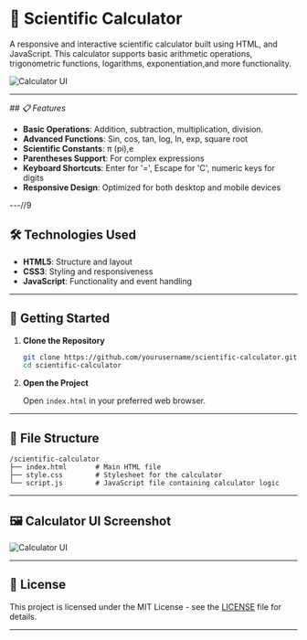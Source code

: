 # 🧮 Scientific Calculator

A responsive and interactive scientific calculator built using HTML, and JavaScript. This calculator supports basic arithmetic operations, trigonometric functions, logarithms, exponentiation,and more functionality.

![Calculator UI](https://via.placeholder.com/600x400.png?text=Calculator+UI+Screenshot)

---

_## 📋 Features_

* **Basic Operations**: Addition, subtraction, multiplication, division.
* **Advanced Functions**: Sin, cos, tan, log, ln, exp, square root
* **Scientific Constants**: π (pi),e
* **Parentheses Support**: For complex expressions
* **Keyboard Shortcuts**: Enter for '=', Escape for 'C', numeric keys for digits
* **Responsive Design**: Optimized for both desktop and mobile devices
  
---//9

## 🛠️ Technologies Used

* **HTML5**: Structure and layout
* **CSS3**: Styling and responsiveness
* **JavaScript**: Functionality and event handling

---

## 🚀 Getting Started

1. **Clone the Repository**

   ```bash
   git clone https://github.com/yourusername/scientific-calculator.git
   cd scientific-calculator
   ```

2. **Open the Project**

   Open `index.html` in your preferred web browser.
---

## 📂 File Structure

```
/scientific-calculator
├── index.html       # Main HTML file
├── style.css        # Stylesheet for the calculator
└── script.js        # JavaScript file containing calculator logic
```

---

## 🖼️ Calculator UI Screenshot

![Calculator UI](https://via.placeholder.com/600x400.png?text=Calculator+UI+Screenshot)

---

## 📄 License

This project is licensed under the MIT License - see the [LICENSE](LICENSE) file for details.

---
